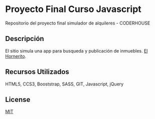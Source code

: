 
# Proyecto Final Curso Javascript

Repositorio del proyecto final simulador de alquileres - CODERHOUSE
## Descripción

El sitio simula una app para busqueda y publicación de inmuebles. [El Hornerito](https://leoschmal.github.io/JS-Coder/).

## Recursos Utilizados
HTML5, CCS3, Booststrap, SASS, GIT, Javascript, jQuery

## License
[MIT](https://choosealicense.com/licenses/mit/)
